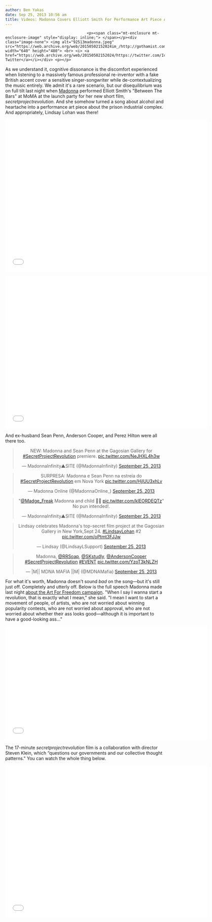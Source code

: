 ```yaml
---
author: Ben Yakas
date: Sep 25, 2013 10:56 am
title: Videos: Madonna Covers Elliott Smith For Performance Art Piece About Prisons
---
```


	
										<p><span class="mt-enclosure mt-enclosure-image" style="display: inline;"> </span></p><div class="image-none"> <img alt="92513madonna.jpeg" src="https://web.archive.org/web/20150502152024im_/http://gothamist.com/attachments/byakas/92513madonna.jpeg" width="640" height="480"> <br> <i> <a href="https://web.archive.org/web/20150502152024/https://twitter.com/IconicLohan/status/382762464653221889">via Twitter</a></i></div> <p></p>

<p>As we understand it, cognitive dissonance is the discomfort experienced when listening to a massively famous professional re-inventor with a fake British accent cover a sensitive singer-songwriter while de-contextualizing the music entirely. We admit it&apos;s a rare scenario, but our disequilibrium was on full tilt last night when <a href="https://web.archive.org/web/20150502152024/http://gothamist.com/tags/madonna">Madonna</a> performed Elliott Smith&apos;s &quot;Between The Bars&quot; at MoMA at the launch party for her new short film, <em>secretprojectrevolution.</em> And she somehow turned a song about alcohol and heartache into a performance art piece about the prison industrial complex. And appropriately, Lindsay Lohan was there!</p>

<p><iframe width="640" height="480" src="//web.archive.org/web/20150502152024if_/http://www.youtube.com/embed/FIytf5S5zMs" frameborder="0" allowfullscreen></iframe></p>

<p><iframe width="640" height="480" src="//web.archive.org/web/20150502152024if_/http://www.youtube.com/embed/VdtNt4zYmGY" frameborder="0" allowfullscreen></iframe></p>

<p>And ex-husband Sean Penn, Anderson Cooper, and Perez Hilton were all there too.</p>

<center><blockquote class="twitter-tweet"><p>NEW: Madonna and Sean Penn at the Gagosian Gallery for <a href="https://web.archive.org/web/20150502152024/https://twitter.com/search?q=%23SecretProjectRevolution&amp;src=hash">#SecretProjectRevolution</a> premiere. <a href="https://web.archive.org/web/20150502152024/http://t.co/NeJHXL4h3w">pic.twitter.com/NeJHXL4h3w</a></p>&#x2014; MadonnaInfinity&#x25B2;SITE (@MadonnaInfinity) <a href="https://web.archive.org/web/20150502152024/https://twitter.com/MadonnaInfinity/statuses/382749178197065728">September 25, 2013</a></blockquote>
<script async src="//web.archive.org/web/20150502152024js_/http://platform.twitter.com/widgets.js" charset="utf-8"></script></center>

<center><blockquote class="twitter-tweet"><p>SURPRESA: Madonna e Sean Penn na estreia do <a href="https://web.archive.org/web/20150502152024/https://twitter.com/search?q=%23SecretProjectRevolution&amp;src=hash">#SecretProjectRevolution</a> em Nova York <a href="https://web.archive.org/web/20150502152024/http://t.co/HjIUU3xhLv">pic.twitter.com/HjIUU3xhLv</a></p>&#x2014; Madonna Online (@MadonnaOnline_) <a href="https://web.archive.org/web/20150502152024/https://twitter.com/MadonnaOnline_/statuses/382738943155765248">September 25, 2013</a></blockquote>
<script async src="//web.archive.org/web/20150502152024js_/http://platform.twitter.com/widgets.js" charset="utf-8"></script></center>

<center><blockquote class="twitter-tweet"><p>&quot;<a href="https://web.archive.org/web/20150502152024/https://twitter.com/Madge_Freak">@Madge_Freak</a>
Madonna and child &#x1F64C;&#x1F64F; <a href="https://web.archive.org/web/20150502152024/http://t.co/kIEORDEQTz">pic.twitter.com/kIEORDEQTz</a>&quot; No pun intended!.</p>&#x2014; MadonnaInfinity&#x25B2;SITE (@MadonnaInfinity) <a href="https://web.archive.org/web/20150502152024/https://twitter.com/MadonnaInfinity/statuses/382859423460646912">September 25, 2013</a></blockquote>
<script async src="//web.archive.org/web/20150502152024js_/http://platform.twitter.com/widgets.js" charset="utf-8"></script></center>

<center><blockquote class="twitter-tweet"><p>Lindsay celebrates Madonna&apos;s top-secret film project at the Gagosian Gallery in New York,Sept 24. <a href="https://web.archive.org/web/20150502152024/https://twitter.com/search?q=%23LindsayLohan&amp;src=hash">#LindsayLohan</a> #2 <a href="https://web.archive.org/web/20150502152024/http://t.co/oPtmt3FJJw">pic.twitter.com/oPtmt3FJJw</a></p>&#x2014; Lindsay (@LindsayLSupport) <a href="https://web.archive.org/web/20150502152024/https://twitter.com/LindsayLSupport/statuses/382849742541053953">September 25, 2013</a></blockquote>
<script async src="//web.archive.org/web/20150502152024js_/http://platform.twitter.com/widgets.js" charset="utf-8"></script></center>

<center><blockquote class="twitter-tweet"><p>Madonna, <a href="https://web.archive.org/web/20150502152024/https://twitter.com/RRSoap">@RRSoap</a>, <a href="https://web.archive.org/web/20150502152024/https://twitter.com/SKstudly">@SKstudly</a>, <a href="https://web.archive.org/web/20150502152024/https://twitter.com/andersoncooper">@AndersonCooper</a> <a href="https://web.archive.org/web/20150502152024/https://twitter.com/search?q=%23SecretProjectRevolution&amp;src=hash">#SecretProjectRevolution</a> <a href="https://web.archive.org/web/20150502152024/https://twitter.com/search?q=%23EVENT&amp;src=hash">#EVENT</a> <a href="https://web.archive.org/web/20150502152024/http://t.co/YzoT3kNLZH">pic.twitter.com/YzoT3kNLZH</a></p>&#x2014; |M|| MDNA MAFIA ||M| (@MDNAMafia) <a href="https://web.archive.org/web/20150502152024/https://twitter.com/MDNAMafia/statuses/382856251090010112">September 25, 2013</a></blockquote>
<script async src="//web.archive.org/web/20150502152024js_/http://platform.twitter.com/widgets.js" charset="utf-8"></script></center>

<p>For what it&apos;s worth, Madonna doesn&apos;t sound <em>bad</em> on the song&#x2014;but it&apos;s still just off. Completely and utterly off.  Below is the full speech Madonna made last night <a href="https://web.archive.org/web/20150502152024/http://www.boyculture.com/boy_culture/2013/09/madonna-secretprojectrevolution-party-sean-penn.html">about the Art For Freedom campaign</a>. &quot;When I say I wanna start a revolution, that is exactly what I mean,&quot; she said. &quot;I mean I want to start a movement of people, of artists, who are not worried about winning popularity contests, who are not worried about approval, who are not worried about whether their ass looks good&#x2014;although it is important to have a good-looking ass...&quot;</p>

<p><iframe width="640" height="360" src="//web.archive.org/web/20150502152024if_/http://www.youtube.com/embed/bMor0HwKLFY?list=UUQ_9vewVtb-2CaGBZfl4Eug" frameborder="0" allowfullscreen></iframe></p>

<p>The 17-minute <em>secretprojectrevolution</em> film is a collaboration with director Steven Klein, which  &#x201C;questions our governments and our collective thought patterns.&quot; You can watch the whole thing below. </p>

<p><iframe width="640" height="480" src="//web.archive.org/web/20150502152024if_/http://www.youtube.com/embed/uXfXrl4K2D4" frameborder="0" allowfullscreen></iframe></p>					
										
									
				